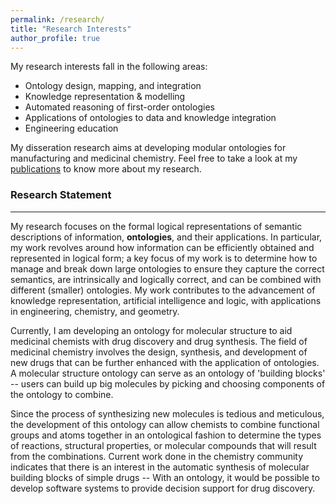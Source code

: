 ```yaml
---
permalink: /research/
title: "Research Interests"
author_profile: true
---
```


My research interests fall in the following areas:
* Ontology design, mapping, and integration
* Knowledge representation & modelling
* Automated reasoning of first-order ontologies
* Applications of ontologies to data and knowledge integration
* Engineering education


My disseration research aims at developing modular ontologies for manufacturing and medicinal chemistry. Feel free to take a look at my [publications](publications/) to know more about my research.

### Research Statement
---------

My research focuses on the formal logical representations of semantic descriptions of information, **ontologies**, and their applications.  In particular, my work revolves around how information can be efficiently obtained and represented in logical form; a key focus of my work is to determine how to manage and break down large ontologies to ensure they capture the correct semantics, are intrinsically and logically correct, and can be combined with different (smaller) ontologies.  My work contributes to the advancement of knowledge representation, artificial intelligence and logic, with applications in engineering, chemistry, and geometry.  

Currently, I am developing an ontology for molecular structure to aid medicinal chemists with drug discovery and drug synthesis.  The field of medicinal chemistry involves the design, synthesis, and development of new drugs that can be further enhanced with the application of ontologies.
A molecular structure ontology can serve as an ontology of 'building blocks' -- users can build up big molecules by picking and choosing components of the ontology to combine.  

Since the process of synthesizing new molecules is tedious and meticulous, the development of this ontology can allow chemists to combine functional groups and atoms together in an ontological fashion to determine the types of reactions, structural properties, or molecular compounds that will result from the combinations.  Current work done in the chemistry community indicates that there is an interest in the automatic synthesis of molecular building blocks of simple drugs -- 
With an ontology, it would be possible to develop software systems to provide decision support for drug discovery.